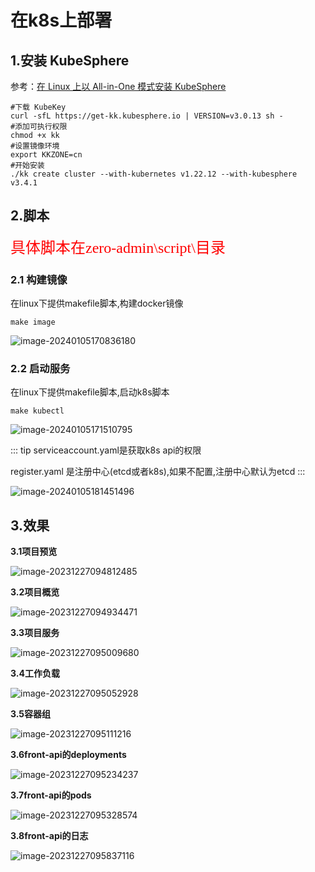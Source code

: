 # 在k8s上部署

## 1.安装 KubeSphere

参考：[在 Linux 上以 All-in-One 模式安装 KubeSphere](https://www.kubesphere.io/zh/docs/v3.4/quick-start/all-in-one-on-linux/)

```shell
#下载 KubeKey
curl -sfL https://get-kk.kubesphere.io | VERSION=v3.0.13 sh -
#添加可执行权限
chmod +x kk
#设置镜像环境
export KKZONE=cn
#开始安装
./kk create cluster --with-kubernetes v1.22.12 --with-kubesphere v3.4.1
```


## 2.脚本

<font face="宋体" color=red size=5>具体脚本在zero-admin\script\目录</font>

### 2.1 构建镜像

在linux下提供makefile脚本,构建docker镜像

```shell
make image

```

![image-20240105170836180](docker.assets/image-20240105170836180.png)

### 2.2 启动服务

在linux下提供makefile脚本,启动k8s脚本

```shell
make kubectl
```

![image-20240105171510795](k8s.assets/image-20240105171510795.png)

::: tip
serviceaccount.yaml是获取k8s api的权限

register.yaml 是注册中心(etcd或者k8s),如果不配置,注册中心默认为etcd
:::

![image-20240105181451496](k8s.assets/image-20240105181451496.png)



## 3.效果

**3.1项目预览**

![image-20231227094812485](k8s.assets/image-20231227094812485.png)

**3.2项目概览**

![image-20231227094934471](k8s.assets/image-20231227094934471.png)

**3.3项目服务**

![image-20231227095009680](k8s.assets/image-20231227095009680.png)

**3.4工作负载**

![image-20231227095052928](k8s.assets/image-20231227095052928.png)

**3.5容器组**

![image-20231227095111216](k8s.assets/image-20231227095111216.png)

**3.6front-api的deployments**

![image-20231227095234237](k8s.assets/image-20231227095234237.png)

**3.7front-api的pods**

![image-20231227095328574](k8s.assets/image-20231227095328574.png)

**3.8front-api的日志**

![image-20231227095837116](k8s.assets/image-20231227095837116.png)

